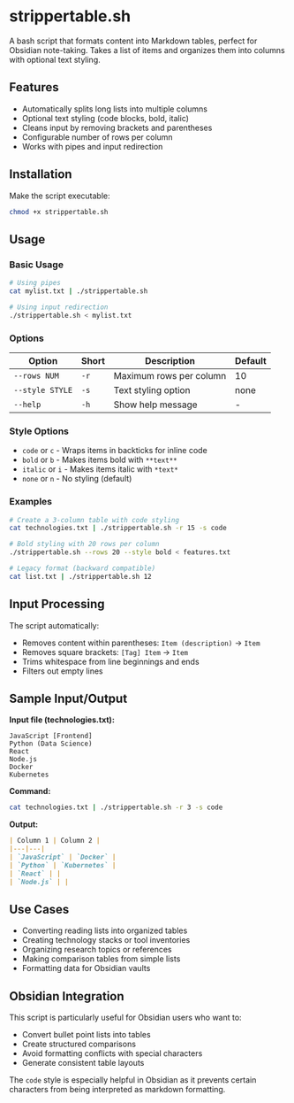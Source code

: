 # strippertable.sh

A bash script that formats content into Markdown tables, perfect for Obsidian note-taking. Takes a list of items and organizes them into columns with optional text styling.

## Features

- Automatically splits long lists into multiple columns
- Optional text styling (code blocks, bold, italic)
- Cleans input by removing brackets and parentheses
- Configurable number of rows per column
- Works with pipes and input redirection

## Installation

Make the script executable:
```bash
chmod +x strippertable.sh
```

## Usage

### Basic Usage
```bash
# Using pipes
cat mylist.txt | ./strippertable.sh

# Using input redirection  
./strippertable.sh < mylist.txt
```

### Options

| Option | Short | Description | Default |
|--------|-------|-------------|---------|
| `--rows NUM` | `-r` | Maximum rows per column | 10 |
| `--style STYLE` | `-s` | Text styling option | none |
| `--help` | `-h` | Show help message | - |

### Style Options

- `code` or `c` - Wraps items in backticks for inline code
- `bold` or `b` - Makes items bold with `**text**`
- `italic` or `i` - Makes items italic with `*text*`
- `none` or `n` - No styling (default)

### Examples

```bash
# Create a 3-column table with code styling
cat technologies.txt | ./strippertable.sh -r 15 -s code

# Bold styling with 20 rows per column
./strippertable.sh --rows 20 --style bold < features.txt

# Legacy format (backward compatible)
cat list.txt | ./strippertable.sh 12
```

## Input Processing

The script automatically:
- Removes content within parentheses: `Item (description)` → `Item`
- Removes square brackets: `[Tag] Item` → `Item`
- Trims whitespace from line beginnings and ends
- Filters out empty lines

## Sample Input/Output

**Input file (technologies.txt):**
```
JavaScript [Frontend]
Python (Data Science)
React
Node.js
Docker
Kubernetes
```

**Command:**
```bash
cat technologies.txt | ./strippertable.sh -r 3 -s code
```

**Output:**
```markdown
| Column 1 | Column 2 |
|---|---|
| `JavaScript` | `Docker` |
| `Python` | `Kubernetes` |
| `React` | |
| `Node.js` | |
```

## Use Cases

- Converting reading lists into organized tables
- Creating technology stacks or tool inventories
- Organizing research topics or references
- Making comparison tables from simple lists
- Formatting data for Obsidian vaults

## Obsidian Integration

This script is particularly useful for Obsidian users who want to:
- Convert bullet point lists into tables
- Create structured comparisons
- Avoid formatting conflicts with special characters
- Generate consistent table layouts

The `code` style is especially helpful in Obsidian as it prevents certain characters from being interpreted as markdown formatting.
